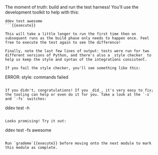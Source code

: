 The moment of truth: build and run the test harness! You'll use the development toolkit to help with this:
```
ddev test awesome
```{{execute}}

This will take a little longer to run the first time then on subsequent runs as the build phase only needs to happen once. Feel free to execute the test again to see the difference!

Finally, note the last few lines of output: tests were run for two different versions of Python, and there's also a _style checker_ to help us keep the style and syntax of the integrations consistent. 

If you fail the style checker, you'll see something like this:
```
ERROR:   style: commands failed
```

If you didn't, congratulations! If you _did_, it's very easy to fix; the tooling can help or even do it for you. Take a look at the `-s` and `-fs` switches:
```
ddev test -h
```{{execute}}

Looks promising! Try it out:
```
ddev test -fs awesome
```{{execute}}

Run `grademe`{{execute}} before moving onto the next module to mark this module as complete.